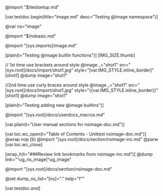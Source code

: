 @import "$/testsetup.md"

[var.testdoc.begin(title="image.md" desc="Testing @image namespace")]

@var ns="image"

@import "$/nsbasic.md"

@import "[sys.imports]/image.md"

[plain(t="Testing @image builtin functions")]
[IMG_SIZE.thumb]

// 1st time use brackets around style
@image _="shot1" src="[sys.root]/docs/import/shot1.jpg" style="[var.IMG_STYLE.inline_border]"
[shot1]
@dump image="shot1"

//2nd time use curly braces around style
@image _="shot1" src="[sys.root]/docs/import/shot1.jpg" style="{{var.IMG_STYLE.inline_border}}"
[shot1]
@dump image="shot1"

[plain(t="Testing adding new @image builtins")]


@import "[sys.root]/docs/userdocs_macros.md"

[var.plain(t="User manual sections for nsimage-doc.md")]

[var.toc.wc_open(t="Table of Contents - Unittest nsimage-doc.md")]
@wrap nop
[b]
@import "[sys.root]/docs/section/nsimage-inc.md"
@parw
[var.toc.wc_close]

[wrap_h(t="###Review link bookmarks from nsimage-inc.md")]
@dump link="^ug_ns_image|^ug_image"

@import "[sys.root]/docs/section/nsimage-doc.md"

@set dump_ns_list="[ns]=\".\" help=\"f\""

[var.testdoc.end]
